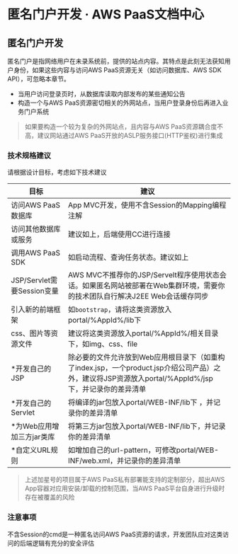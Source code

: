 # 匿名门户开发 · AWS PaaS文档中心

## 匿名门户开发

匿名门户是指网络用户在未录系统前，提供的站点内容。其特点是此刻无法获知用户身份，如果这些内容与访问AWS PaaS资源无关（如访问数据库、AWS SDK API），可忽略本章节。

  * 当用户访问登录页时，从数据库读取内部发布的某些通知公告
  * 构造一个与AWS PaaS资源密切相关的外网站点，当用户登录身份后再进入业务门户系统

> 如果要构造一个较为复杂的外网站点，且内容与AWS PaaS资源耦合度不高，建议网站通过AWS PaaS开放的ASLP服务接口(HTTP鉴权)进行集成

### 技术规格建议

请根据设计目标，考虑如下技术建议

目标 | 建议  
---|---  
访问AWS PaaS数据库 | App MVC开发，使用不含Session的Mapping编程注解  
访问其他数据库或服务 | 建议如上，后端使用CC进行连接  
调用AWS PaaS SDK | 如启动流程、查询任务状态。建议如上  
JSP/Servlet需要Session变量 | AWS MVC不推荐你的JSP/Servelt程序使用状态会话。如果匿名网站被部署在Web集群环境，需要你的技术团队自行解决J2EE Web会话缓存同步  
引入新的前端框架 | 如`bootstrap`，请将这类资源放入portal/%AppId%/lib下  
css、图片等资源文件 | 建议将这类资源放入portal/%AppId%/相关目录下，如img、css、file  
*开发自己的JSP | 除必要的文件允许放到Web应用根目录下（如重构了index.jsp，一个product.jsp介绍公司产品）之外，建议将JSP资源放入portal/%AppId%/jsp下，并记录你的差异清单  
*开发自己的Servlet | 将编译的jar包放入portal/WEB-INF/lib下 ，并记录你的差异清单  
*为Web应用增加三方jar类库 | 将第三方jar包放入portal/WEB-INF/lib下，并记录你的差异清单  
*自定义URL规则 | 如增加自己的url-pattern，可修改portal/WEB-INF/web.xml，并记录你的差异清单  
  
> 上述加星号的项目属于AWS PaaS私有部署能支持的定制部分，超出AWS App容器对应用安装/卸载的控制范围，当AWS PaaS平台自身进行升级时存在被覆盖的风险

### 注意事项

不含Session的cmd是一种匿名访问AWS PaaS资源的请求，开发团队应对这类访问的后端逻辑有充分的安全评估